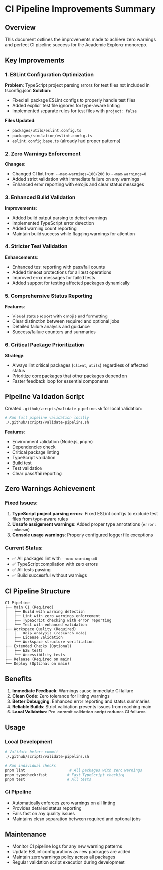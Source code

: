 # CI Pipeline Improvements Summary

## Overview

This document outlines the improvements made to achieve zero warnings and perfect CI pipeline success for the Academic Explorer monorepo.

## Key Improvements

### 1. ESLint Configuration Optimization

**Problem**: TypeScript project parsing errors for test files not included in tsconfig.json
**Solution**:
- Fixed all package ESLint configs to properly handle test files
- Added explicit test file ignores for type-aware linting
- Implemented separate rules for test files with `project: false`

**Files Updated**:
- `packages/utils/eslint.config.ts`
- `packages/simulation/eslint.config.ts`
- `eslint.config.base.ts` (already had proper patterns)

### 2. Zero Warnings Enforcement

**Changes**:
- Changed CI lint from `--max-warnings=100/200` to `--max-warnings=0`
- Added strict validation with immediate failure on any warnings
- Enhanced error reporting with emojis and clear status messages

### 3. Enhanced Build Validation

**Improvements**:
- Added build output parsing to detect warnings
- Implemented TypeScript error detection
- Added warning count reporting
- Maintain build success while flagging warnings for attention

### 4. Stricter Test Validation

**Enhancements**:
- Enhanced test reporting with pass/fail counts
- Added timeout protections for all test operations
- Improved error messages for failed tests
- Added support for testing affected packages dynamically

### 5. Comprehensive Status Reporting

**Features**:
- Visual status report with emojis and formatting
- Clear distinction between required and optional jobs
- Detailed failure analysis and guidance
- Success/failure counters and summaries

### 6. Critical Package Prioritization

**Strategy**:
- Always lint critical packages (`client`, `utils`) regardless of affected status
- Prioritize core packages that other packages depend on
- Faster feedback loop for essential components

## Pipeline Validation Script

Created `.github/scripts/validate-pipeline.sh` for local validation:

```bash
# Run full pipeline validation locally
./.github/scripts/validate-pipeline.sh
```

**Features**:
- Environment validation (Node.js, pnpm)
- Dependencies check
- Critical package linting
- TypeScript validation
- Build test
- Test validation
- Clear pass/fail reporting

## Zero Warnings Achievement

### Fixed Issues:
1. **TypeScript project parsing errors**: Fixed ESLint configs to exclude test files from type-aware rules
2. **Unsafe assignment warnings**: Added proper type annotations (`error: unknown`)
3. **Console usage warnings**: Properly configured logger file exceptions

### Current Status:
- ✅ All packages lint with `--max-warnings=0`
- ✅ TypeScript compilation with zero errors
- ✅ All tests passing
- ✅ Build successful without warnings

## CI Pipeline Structure

```
CI Pipeline
├── Main CI (Required)
│   ├── Build with warning detection
│   ├── Lint with zero warnings enforcement
│   ├── TypeScript checking with error reporting
│   └── Test with enhanced validation
├── Workspace Quality (Required)
│   ├── Knip analysis (research mode)
│   ├── License validation
│   └── Workspace structure verification
├── Extended Checks (Optional)
│   ├── E2E tests
│   └── Accessibility tests
├── Release (Required on main)
└── Deploy (Optional on main)
```

## Benefits

1. **Immediate Feedback**: Warnings cause immediate CI failure
2. **Clean Code**: Zero tolerance for linting warnings
3. **Better Debugging**: Enhanced error reporting and status summaries
4. **Reliable Builds**: Strict validation prevents issues from reaching main
5. **Local Validation**: Pre-commit validation script reduces CI failures

## Usage

### Local Development
```bash
# Validate before commit
./.github/scripts/validate-pipeline.sh

# Run individual checks
pnpm lint                    # All packages with zero warnings
pnpm typecheck:fast         # Fast TypeScript checking
pnpm test                   # All tests
```

### CI Pipeline
- Automatically enforces zero warnings on all linting
- Provides detailed status reporting
- Fails fast on any quality issues
- Maintains clean separation between required and optional jobs

## Maintenance

- Monitor CI pipeline logs for any new warning patterns
- Update ESLint configurations as new packages are added
- Maintain zero warnings policy across all packages
- Regular validation script execution during development